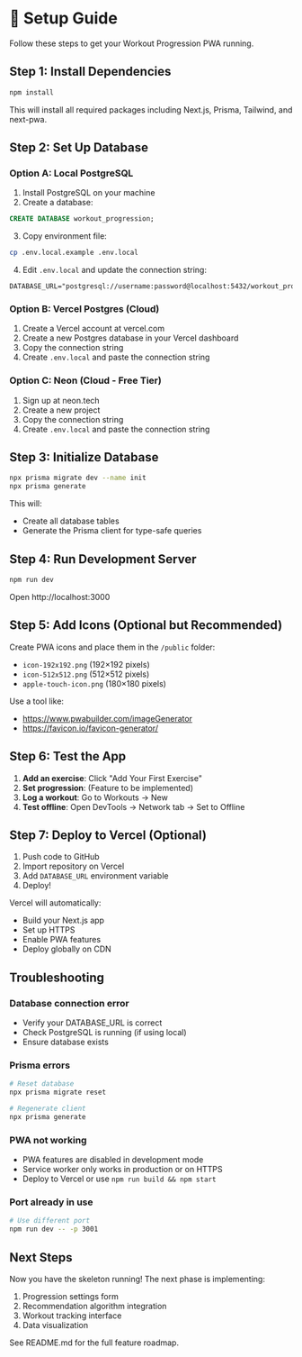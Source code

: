 # 🚀 Setup Guide

Follow these steps to get your Workout Progression PWA running.

## Step 1: Install Dependencies

```bash
npm install
```

This will install all required packages including Next.js, Prisma, Tailwind, and next-pwa.

## Step 2: Set Up Database

### Option A: Local PostgreSQL

1. Install PostgreSQL on your machine
2. Create a database:
```sql
CREATE DATABASE workout_progression;
```

3. Copy environment file:
```bash
cp .env.local.example .env.local
```

4. Edit `.env.local` and update the connection string:
```env
DATABASE_URL="postgresql://username:password@localhost:5432/workout_progression"
```

### Option B: Vercel Postgres (Cloud)

1. Create a Vercel account at vercel.com
2. Create a new Postgres database in your Vercel dashboard
3. Copy the connection string
4. Create `.env.local` and paste the connection string

### Option C: Neon (Cloud - Free Tier)

1. Sign up at neon.tech
2. Create a new project
3. Copy the connection string
4. Create `.env.local` and paste the connection string

## Step 3: Initialize Database

```bash
npx prisma migrate dev --name init
npx prisma generate
```

This will:
- Create all database tables
- Generate the Prisma client for type-safe queries

## Step 4: Run Development Server

```bash
npm run dev
```

Open http://localhost:3000

## Step 5: Add Icons (Optional but Recommended)

Create PWA icons and place them in the `/public` folder:
- `icon-192x192.png` (192×192 pixels)
- `icon-512x512.png` (512×512 pixels)
- `apple-touch-icon.png` (180×180 pixels)

Use a tool like:
- https://www.pwabuilder.com/imageGenerator
- https://favicon.io/favicon-generator/

## Step 6: Test the App

1. **Add an exercise**: Click "Add Your First Exercise"
2. **Set progression**: (Feature to be implemented)
3. **Log a workout**: Go to Workouts → New
4. **Test offline**: Open DevTools → Network tab → Set to Offline

## Step 7: Deploy to Vercel (Optional)

1. Push code to GitHub
2. Import repository on Vercel
3. Add `DATABASE_URL` environment variable
4. Deploy!

Vercel will automatically:
- Build your Next.js app
- Set up HTTPS
- Enable PWA features
- Deploy globally on CDN

## Troubleshooting

### Database connection error
- Verify your DATABASE_URL is correct
- Check PostgreSQL is running (if using local)
- Ensure database exists

### Prisma errors
```bash
# Reset database
npx prisma migrate reset

# Regenerate client
npx prisma generate
```

### PWA not working
- PWA features are disabled in development mode
- Service worker only works in production or on HTTPS
- Deploy to Vercel or use `npm run build && npm start`

### Port already in use
```bash
# Use different port
npm run dev -- -p 3001
```

## Next Steps

Now you have the skeleton running! The next phase is implementing:
1. Progression settings form
2. Recommendation algorithm integration
3. Workout tracking interface
4. Data visualization

See README.md for the full feature roadmap.
